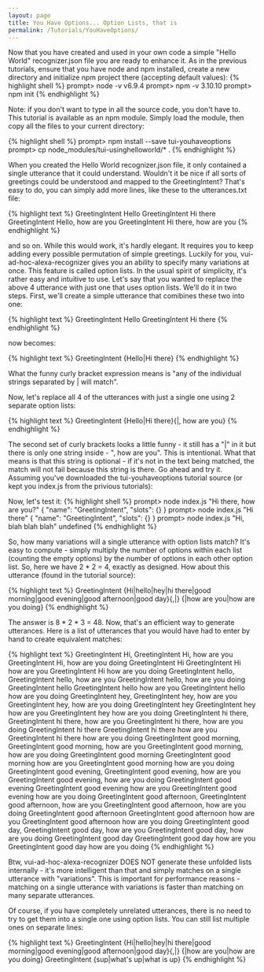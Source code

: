 ```yaml
---
layout: page
title: You Have Options... Option Lists, that is 
permalink: /Tutorials/YouHaveOptions/
---
```


Now that you have created and used in your own code a simple "Hello World" recognizer.json file you are ready to enhance it.
As in the previous tutorials, ensure that you have node and npm installed, create a new directory and initialize npm project there (accepting default values):
{% highlight shell %}
prompt> node -v
v6.9.4
prompt> npm -v
3.10.10
prompt> npm init
{% endhighlight %}

Note: if you don't want to type in all the source code, you don't have to.  This tutorial is available as an npm module.  Simply load the module, then copy all the files to your current directory:

{% highlight shell %}
prompt> npm install --save tui-youhaveoptions
prompt> cp node_modules/tui-usinghelloworld/* .
{% endhighlight %}

When you created the Hello World recognizer.json file, it only contained a single utterance that it could understand. Wouldn't it be nice if all sorts of greetings
could be understood and mapped to the GreetingIntent?  That's easy to do, you can simply add more lines, like these to the utterances.txt file:

{% highlight text %}
GreetingIntent Hello
GreetingIntent Hi there
GreetingIntent Hello, how are you
GreetingIntent Hi there, how are you
{% endhighlight %}

and so on.  While this would work, it's hardly elegant.  It requires you to keep adding every possible permutation of simple greetings.
Luckily for you, vui-ad-hoc-alexa-recognizer gives you an ability to specify many variations at once.  This feature is called option lists.
In the usual spirit of simplicity, it's rather easy and intuitive to use.  Let's say that you wanted to replace the above 4 utterance with just
one that uses option lists.  We'll do it in two steps.  First, we'll create a simple utterance that comibines these two into one:

{% highlight text %}
GreetingIntent Hello
GreetingIntent Hi there
{% endhighlight %}

now becomes:

{% highlight text %}
GreetingIntent {Hello|Hi there}
{% endhighlight %}

What the funny curly bracket expression means is "any of the individual strings separated by \| will match".

Now, let's replace all 4 of the utterances with just a single one using 2 separate option lists:

{% highlight text %}
GreetingIntent {Hello|Hi there}{|, how are you}
{% endhighlight %}

The second set of curly brackets looks a little funny - it still has a "\|" in it but there is only one string inside - ", how are you".
This is intentional.  What that means is that this string is optional - if it's not in the text being matched, the match will not fail because this string is there.
Go ahead and try it. Assuming you've downloaded the tui-youhaveoptions tutorial source (or kept you index.js from the privious tutorials):

Now, let's test it:
{% highlight shell %}
prompt> node index.js "Hi there, how are you?"
{
  "name": "GreetingIntent",
  "slots": {}
}
prompt> node index.js "Hi there"
{
  "name": "GreetingIntent",
  "slots": {}
}
prompt> node index.js "Hi, blah blah blah"
undefined
{% endhighlight %}

So, how many variations will a single utterance with option lists match?  It's easy to compute - simply multiply the number of options within each list (counting the empty options) by
the number of options in each other option list.  So, here we have 2 * 2 = 4, exactly as designed.  How about this utterance (found in the tutorial source):

{% highlight text %}
GreetingIntent {Hi|hello|hey|hi there|good morning|good evening|good afternoon|good day}{,|} {|how are you|how are you doing}
{% endhighlight %}

The answer is 8 * 2 * 3 = 48.  Now, that's an efficient way to generate utterances.  Here is a list of utterances that you would have had to enter by hand to create
equivalent matches:

{% highlight text %}
GreetingIntent Hi, 
GreetingIntent Hi, how are you
GreetingIntent Hi, how are you doing
GreetingIntent Hi 
GreetingIntent Hi how are you
GreetingIntent Hi how are you doing
GreetingIntent hello, 
GreetingIntent hello, how are you
GreetingIntent hello, how are you doing
GreetingIntent hello 
GreetingIntent hello how are you
GreetingIntent hello how are you doing
GreetingIntent hey, 
GreetingIntent hey, how are you
GreetingIntent hey, how are you doing
GreetingIntent hey 
GreetingIntent hey how are you
GreetingIntent hey how are you doing
GreetingIntent hi there, 
GreetingIntent hi there, how are you
GreetingIntent hi there, how are you doing
GreetingIntent hi there 
GreetingIntent hi there how are you
GreetingIntent hi there how are you doing
GreetingIntent good morning, 
GreetingIntent good morning, how are you
GreetingIntent good morning, how are you doing
GreetingIntent good morning 
GreetingIntent good morning how are you
GreetingIntent good morning how are you doing
GreetingIntent good evening, 
GreetingIntent good evening, how are you
GreetingIntent good evening, how are you doing
GreetingIntent good evening 
GreetingIntent good evening how are you
GreetingIntent good evening how are you doing
GreetingIntent good afternoon, 
GreetingIntent good afternoon, how are you
GreetingIntent good afternoon, how are you doing
GreetingIntent good afternoon 
GreetingIntent good afternoon how are you
GreetingIntent good afternoon how are you doing
GreetingIntent good day, 
GreetingIntent good day, how are you
GreetingIntent good day, how are you doing
GreetingIntent good day 
GreetingIntent good day how are you
GreetingIntent good day how are you doing
{% endhighlight %}

Btw, vui-ad-hoc-alexa-recognizer DOES NOT generate these unfolded lists internally - it's more intelligent than that and simply matches on a single utterance with "variations".
This is important for performance reasons - matching on a single utterance with variations is faster than matching on many separate utterances.

Of course, if you have completely unrelated utterances, there is no need to try to get them into a single one using option lists.  You can still list multiple ones on separate lines:

{% highlight text %}
GreetingIntent {Hi|hello|hey|hi there|good morning|good evening|good afternoon|good day}{,|} {|how are you|how are you doing}
GreetingIntent {sup|what's up|what is up}
{% endhighlight %}
